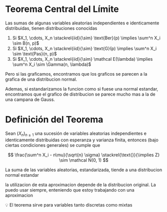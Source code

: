 # Teorema Central del Límite

Las sumas de algunas variables aleatorias independientes e identicamente distribuidas, tienen distribuciones conocidas

1. Si $X_1, \cdots, X_n \stackrel{iid}{\sim} \text{Ber}(p) \implies \sum^n X_i \sim B(n, p)$
2. Si $X_1, \cdots, X_n \stackrel{iid}{\sim} \text{G}(p) \implies \sum^n X_i \sim \text{Pas}(n, p)$
3. Si $X_1, \cdots, X_n \stackrel{iid}{\sim} \mathcal E(\lambda) \implies \sum^n X_i \sim \Gamma(n, \lambda)$

Pero si las graficamos, encontramos que los graficos se parecen a la grafica de una distribucion normal.

Ademas, si estandarizamos la funcion como si fuese una normal estandar, encontramos que el grafico de distribucion se parece mucho mas a la de una campana de Gauss.

# Definición del Teorema

Sean $(X_n)_{n \geq 1}$ una sucesión de variables aleatorias independientes e identicamente distribuidas con esperanza y varianza finita, entonces (bajo ciertas condiciones generales) se cumple que

$$
\frac{\sum^n X_i - n\mu}{\sqrt{n} \sigma} \stackrel{\text{}}{\implies Z} \sim \mathcal N(0, 1)
$$

La suma de las variables aleatorias, estandarizada, tiende a una distribucion normal estandar

la utilizacion de esta aproximacion depende de la distribucion original. La puedo usar siempre, enteniendo que estoy trabajando con una aproximacion

<aside>
💡 El teorema sirve para variables tanto discretas como mixtas

</aside>